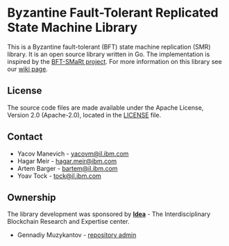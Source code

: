 # Byzantine Fault-Tolerant Replicated State Machine Library



This is a Byzantine fault-tolerant (BFT) state machine replication (SMR) library. 
It is an open source library written in Go.
The implementation is inspired by the [BFT-SMaRt project](https://github.com/bft-smart/library). 
For more information on this library see our [wiki page](https://github.com/SmartBFT-Go/consensus/wiki).


## License

The source code files are made available under the Apache License, Version 2.0 (Apache-2.0), located in the [LICENSE](LICENSE) file.


## Contact

* Yacov Manevich - [yacovm@il.ibm.com](mailto:yacovm@il.ibm.com)
* Hagar Meir - [hagar.meir@ibm.com](mailto:hagar.meir@ibm.com)
* Artem Barger - [bartem@il.ibm.com](mailto:bartem@il.ibm.com)
* Yoav Tock - [tock@il.ibm.com](mailto:tock@il.ibm.com)

## Ownership

The library development was sponsored by __[Idea](https://scientificideas.org/)__ - The Interdisciplinary Blockchain Research and Expertise center. 

* Gennadiy Muzykantov - [repository admin](mailto:g@muzykantov.me)